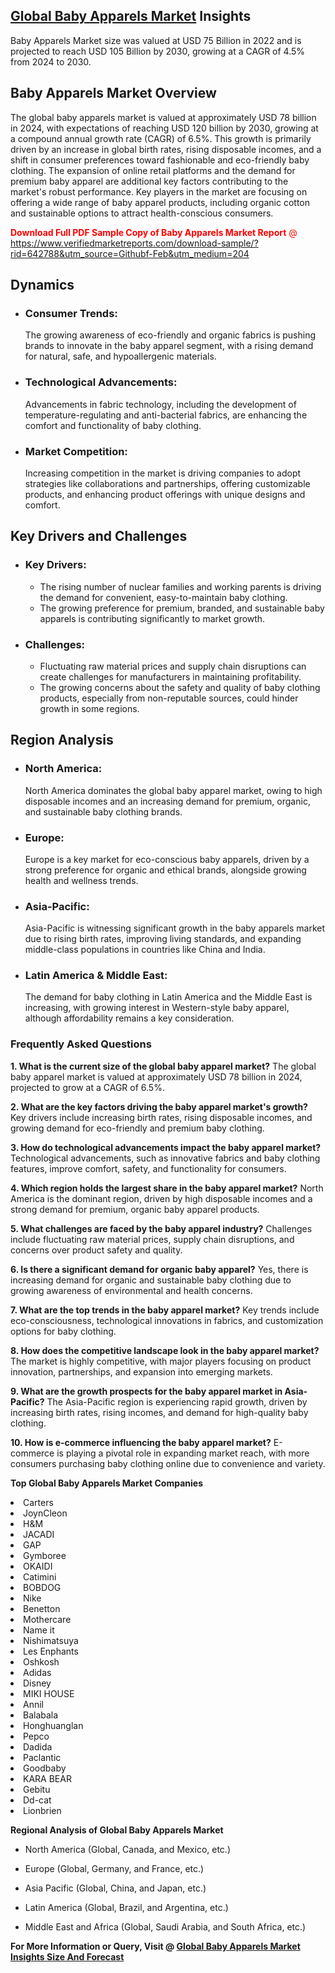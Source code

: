 <h2><a href="https://www.verifiedmarketreports.com/download-sample/?rid=642788&amp;utm_source=Githubf&amp;utm_medium=204" target="_blank">Global Baby Apparels Market</a> Insights</h2><p>Baby Apparels Market size was valued at USD 75 Billion in 2022 and is projected to reach USD 105 Billion by 2030, growing at a CAGR of 4.5% from 2024 to 2030.</p><p> <h2>Baby Apparels Market Overview</h2> <p>The global baby apparels market is valued at approximately USD 78 billion in 2024, with expectations of reaching USD 120 billion by 2030, growing at a compound annual growth rate (CAGR) of 6.5%. This growth is primarily driven by an increase in global birth rates, rising disposable incomes, and a shift in consumer preferences toward fashionable and eco-friendly baby clothing. The expansion of online retail platforms and the demand for premium baby apparel are additional key factors contributing to the market's robust performance. Key players in the market are focusing on offering a wide range of baby apparel products, including organic cotton and sustainable options to attract health-conscious consumers.</p> <p><p><span class=""><span style="color: #ff0000;"><strong>Download Full PDF Sample Copy of Baby Apparels Market Report</strong> @ </span><a href="https://www.verifiedmarketreports.com/download-sample/?rid=642788&amp;utm_source=Githubf-Feb&amp;utm_medium=204" target="_blank">https://www.verifiedmarketreports.com/download-sample/?rid=642788&amp;utm_source=Githubf-Feb&amp;utm_medium=204</a></span></p></p> <h2>Dynamics</h2> <ul> <li><h3>Consumer Trends:</h3> The growing awareness of eco-friendly and organic fabrics is pushing brands to innovate in the baby apparel segment, with a rising demand for natural, safe, and hypoallergenic materials.</li> <li><h3>Technological Advancements:</h3> Advancements in fabric technology, including the development of temperature-regulating and anti-bacterial fabrics, are enhancing the comfort and functionality of baby clothing.</li> <li><h3>Market Competition:</h3> Increasing competition in the market is driving companies to adopt strategies like collaborations and partnerships, offering customizable products, and enhancing product offerings with unique designs and comfort.</li> </ul> <h2>Key Drivers and Challenges</h2> <ul> <li><h3>Key Drivers:</h3> <ul> <li>The rising number of nuclear families and working parents is driving the demand for convenient, easy-to-maintain baby clothing.</li> <li>The growing preference for premium, branded, and sustainable baby apparels is contributing significantly to market growth.</li> </ul> </li> <li><h3>Challenges:</h3> <ul> <li>Fluctuating raw material prices and supply chain disruptions can create challenges for manufacturers in maintaining profitability.</li> <li>The growing concerns about the safety and quality of baby clothing products, especially from non-reputable sources, could hinder growth in some regions.</li> </ul> </li> </ul> <h2>Region Analysis</h2> <ul> <li><h3>North America:</h3> North America dominates the global baby apparel market, owing to high disposable incomes and an increasing demand for premium, organic, and sustainable baby clothing brands.</li> <li><h3>Europe:</h3> Europe is a key market for eco-conscious baby apparels, driven by a strong preference for organic and ethical brands, alongside growing health and wellness trends.</li> <li><h3>Asia-Pacific:</h3> Asia-Pacific is witnessing significant growth in the baby apparels market due to rising birth rates, improving living standards, and expanding middle-class populations in countries like China and India.</li> <li><h3>Latin America & Middle East:</h3> The demand for baby clothing in Latin America and the Middle East is increasing, with growing interest in Western-style baby apparel, although affordability remains a key consideration.</li> </ul> <h3>Frequently Asked Questions</h3> <p><strong>1. What is the current size of the global baby apparel market?</strong> The global baby apparel market is valued at approximately USD 78 billion in 2024, projected to grow at a CAGR of 6.5%.</p> <p><strong>2. What are the key factors driving the baby apparel market's growth?</strong> Key drivers include increasing birth rates, rising disposable incomes, and growing demand for eco-friendly and premium baby clothing.</p> <p><strong>3. How do technological advancements impact the baby apparel market?</strong> Technological advancements, such as innovative fabrics and baby clothing features, improve comfort, safety, and functionality for consumers.</p> <p><strong>4. Which region holds the largest share in the baby apparel market?</strong> North America is the dominant region, driven by high disposable incomes and a strong demand for premium, organic baby apparel products.</p> <p><strong>5. What challenges are faced by the baby apparel industry?</strong> Challenges include fluctuating raw material prices, supply chain disruptions, and concerns over product safety and quality.</p> <p><strong>6. Is there a significant demand for organic baby apparel?</strong> Yes, there is increasing demand for organic and sustainable baby clothing due to growing awareness of environmental and health concerns.</p> <p><strong>7. What are the top trends in the baby apparel market?</strong> Key trends include eco-consciousness, technological innovations in fabrics, and customization options for baby clothing.</p> <p><strong>8. How does the competitive landscape look in the baby apparel market?</strong> The market is highly competitive, with major players focusing on product innovation, partnerships, and expansion into emerging markets.</p> <p><strong>9. What are the growth prospects for the baby apparel market in Asia-Pacific?</strong> The Asia-Pacific region is experiencing rapid growth, driven by increasing birth rates, rising incomes, and demand for high-quality baby clothing.</p> <p><strong>10. How is e-commerce influencing the baby apparel market?</strong> E-commerce is playing a pivotal role in expanding market reach, with more consumers purchasing baby clothing online due to convenience and variety.</p> </p><p><strong>Top Global Baby Apparels Market Companies</strong></p><div data-test-id=""><p><li>Carters</li><li> JoynCleon</li><li> H&M</li><li> JACADI</li><li> GAP</li><li> Gymboree</li><li> OKAIDI</li><li> Catimini</li><li> BOBDOG</li><li> Nike</li><li> Benetton</li><li> Mothercare</li><li> Name it</li><li> Nishimatsuya</li><li> Les Enphants</li><li> Oshkosh</li><li> Adidas</li><li> Disney</li><li> MIKI HOUSE</li><li> Annil</li><li> Balabala</li><li> Honghuanglan</li><li> Pepco</li><li> Dadida</li><li> Paclantic</li><li> Goodbaby</li><li> KARA BEAR</li><li> Gebitu</li><li> Dd-cat</li><li> Lionbrien</li></p><div><strong>Regional Analysis of&nbsp;Global Baby Apparels Market</strong></div><ul><li dir="ltr"><p dir="ltr">North America&nbsp;(Global, Canada, and Mexico, etc.)</p></li><li dir="ltr"><p dir="ltr">Europe (Global, Germany, and France, etc.)</p></li><li dir="ltr"><p dir="ltr">Asia Pacific&nbsp;(Global, China, and Japan, etc.)</p></li><li dir="ltr"><p dir="ltr">Latin America&nbsp;(Global, Brazil, and Argentina, etc.)</p></li><li dir="ltr">Middle East and Africa&nbsp;(Global, Saudi Arabia, and South Africa, etc.)</li></ul><p><strong>For More Information or Query, Visit @&nbsp;</strong><strong><a href="https://www.verifiedmarketreports.com/product/baby-apparels-market/?utm_source=Githubf&amp;utm_medium=204" target="_blank">Global Baby Apparels Market Insights Size And Forecast</a></strong></p></div>
